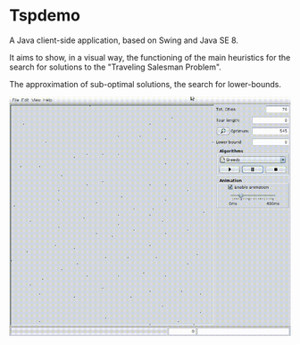 # Tspdemo

A Java client-side application, based on Swing and Java SE 8.

It aims to show, in a visual way, the functioning of the main heuristics for the search for solutions to the "Traveling Salesman Problem". 

The approximation of sub-optimal solutions, the search for lower-bounds.

![Tspdemo](tspdemo.gif)
